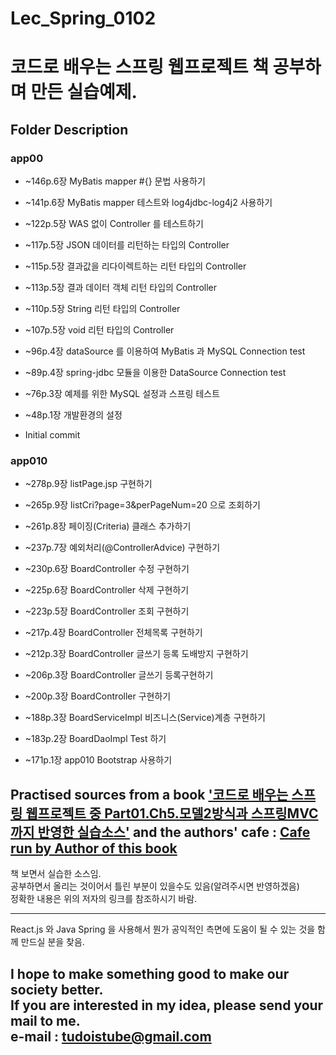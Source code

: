 # Lec_Spring_0102  
코드로 배우는 스프링 웹프로젝트 책 공부하며 만든 실습예제.  
===================================================================

## Folder Description  
### app00  

- ~146p.6장 MyBatis mapper #{} 문법 사용하기  
+ ~141p.6장 MyBatis mapper 테스트와 log4jdbc-log4j2 사용하기  
* ~122p.5장 WAS 없이 Controller 를 테스트하기 
- ~117p.5장 JSON 데이터를 리턴하는 타입의 Controller 
+ ~115p.5장 결과값을 리다이렉트하는 리턴 타입의 Controller 
* ~113p.5장 결과 데이터 객체 리턴 타입의 Controller 
- ~110p.5장 String 리턴 타입의 Controller 
+ ~107p.5장 void 리턴 타입의 Controller 
* ~96p.4장 dataSource 를 이용하여 MyBatis 과 MySQL Connection test 
- ~89p.4장 spring-jdbc 모듈을 이용한 DataSource Connection test 
+ ~76p.3장 예제를 위한 MySQL 설정과 스프링 테스트 
* ~48p.1장 개발환경의 설정 
- Initial commit 

### app010  

* ~278p.9장 listPage.jsp 구현하기  
- ~265p.9장 listCri?page=3&perPageNum=20 으로 조회하기  
+ ~261p.8장 페이징(Criteria) 클래스 추가하기  
* ~237p.7장 예외처리(@ControllerAdvice) 구현하기  
- ~230p.6장 BoardController 수정 구현하기  
+ ~225p.6장 BoardController 삭제 구현하기  
* ~223p.5장 BoardController 조회 구현하기  
- ~217p.4장 BoardController 전체목록 구현하기  
+ ~212p.3장 BoardController 글쓰기 등록 도배방지 구현하기  
* ~206p.3장 BoardController 글쓰기 등록구현하기  
- ~200p.3장 BoardController 구현하기  
+ ~188p.3장 BoardServiceImpl 비즈니스(Service)계층 구현하기  
* ~183p.2장 BoardDaoImpl Test 하기  
- ~171p.1장 app010 Bootstrap 사용하기   


## Practised sources from a book ['코드로 배우는 스프링 웹프로젝트 중 Part01.Ch5.모델2방식과 스프링MVC 까지 반영한 실습소스'](http://book.naver.com/bookdb/book_detail.nhn?bid=9425458 "a book on Springframework3 and REST Ajax, and I will convert this source into a new one with React.js" ) and the authors' cafe : [Cafe run by Author of this book](http://cafe.naver.com/gugucoding "Cafe run by Author of this book" )  

    
책 보면서 실습한 소스임.  
공부하면서 올리는 것이어서 틀린 부분이 있을수도 있음(알려주시면 반영하겠음)  
정확한 내용은 위의 저자의 링크를 참조하시기 바람.  

---
React.js 와 Java Spring 을 사용해서 뭔가 공익적인 측면에 도움이 될 수 있는 것을
함께 만드실 분을 찾음.

I hope to make something good to make our society better.  
If you are interested in my idea, please send your mail to me.  
e-mail : tudoistube@gmail.com
---
